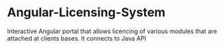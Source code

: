 # Angular-Licensing-System
Interactive Angular portal that allows licencing of various modules that are attached at clients bases. It connects to Java API
